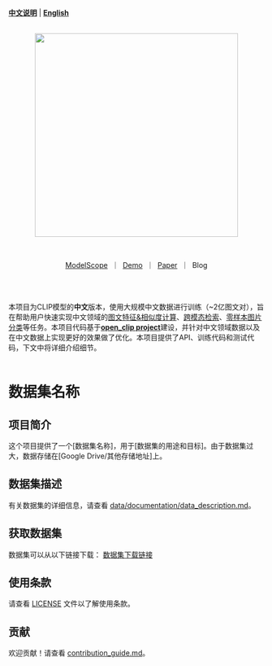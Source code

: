 [**中文说明**](README.md) | [**English**](README_En.md)

<p align="center">
    <br>
    <img src="assets/Chinese_CLIP_logo_tp_path.svg" width="400" />
    <br>
<p>
<br>

<p align="center">
        <a href="https://www.modelscope.cn/models?name=clip&tasks=multi-modal-embedding">ModelScope</a>&nbsp ｜ &nbsp<a href="https://www.modelscope.cn/studios/damo/chinese_clip_applications/summary">Demo</a>&nbsp ｜ &nbsp<a href="https://arxiv.org/abs/2211.01335">Paper</a>&nbsp ｜ &nbspBlog
</p>
<br><br>

本项目为CLIP模型的**中文**版本，使用大规模中文数据进行训练（~2亿图文对），旨在帮助用户快速实现中文领域的[图文特征&相似度计算](#API快速上手)、[跨模态检索](#跨模态检索)、[零样本图片分类](#零样本图像分类)等任务。本项目代码基于<b>[open_clip project](https://github.com/mlfoundations/open_clip)</b>建设，并针对中文领域数据以及在中文数据上实现更好的效果做了优化。本项目提供了API、训练代码和测试代码，下文中将详细介绍细节。
<br><br>
# 数据集名称

## 项目简介
这个项目提供了一个[数据集名称]，用于[数据集的用途和目标]。由于数据集过大，数据存储在[Google Drive/其他存储地址]上。

## 数据集描述
有关数据集的详细信息，请查看 [data/documentation/data_description.md](./data/documentation/data_description.md)。

## 获取数据集
数据集可以从以下链接下载：
[数据集下载链接](https://drive.google.com/your_link)

## 使用条款
请查看 [LICENSE](./LICENSE) 文件以了解使用条款。

## 贡献
欢迎贡献！请查看 [contribution_guide.md](./documentation/contribution_guide.md)。
